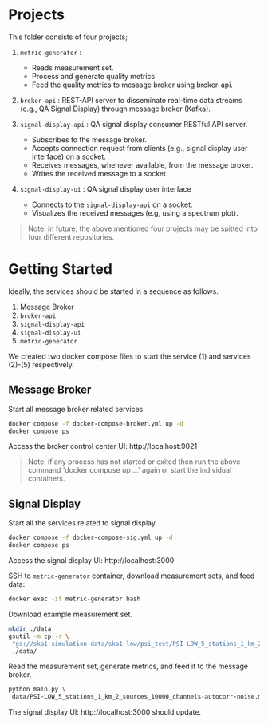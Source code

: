 # Projects
This folder consists of four projects;

1. `metric-generator` : 
    - Reads measurement set.
    - Process and generate quality metrics.
    - Feed the quality metrics to message broker using broker-api.  
2. `broker-api` : REST-API server to disseminate real-time data streams (e.g., QA Signal Display) through message broker (Kafka).
3. `signal-display-api` : QA signal display consumer RESTful API server.
    - Subscribes to the message broker.
    - Accepts connection request from clients (e.g., signal display user interface) on a socket.
    - Receives messages, whenever available, from the message broker.
    - Writes the received message to a socket.

4. `signal-display-ui` : QA signal display user interface
    - Connects to the `signal-display-api` on a socket.
    - Visualizes the received messages (e.g, using a spectrum plot).

> Note: in future, the above mentioned four projects may be spitted into four different repositories.

# Getting Started

Ideally, the services should be started in a sequence as follows.

1. Message Broker
2. `broker-api`
3. `signal-display-api`
4. `signal-display-ui`
5. `metric-generator`

We created two docker compose files to start the service (1) and services (2)-(5) respectively.

## Message Broker

Start all message broker related  services.

```bash
docker compose -f docker-compose-broker.yml up -d
docker compose ps
```
Access the broker control center UI: http://localhost:9021

> Note: if any process has not started or exited then run the above command 'docker compose up ...' again or start the individual containers.

## Signal Display 

Start all the services related to signal display.

```bash
docker compose -f docker-compose-sig.yml up -d
docker compose ps
```

Access the signal display UI: http://localhost:3000

SSH to `metric-generator` container, download measurement sets, and feed data:

```bash
docker exec -it metric-generator bash
```

Download example measurement set.

```bash
mkdir ./data
gsutil -m cp -r \
 "gs://ska1-simulation-data/ska1-low/psi_test/PSI-LOW_5_stations_1_km_2_sources_10000_channels-autocorr-noise.ms" \
 ./data/
```

Read the measurement set, generate metrics, and feed it to the message broker.

```bash
python main.py \
 data/PSI-LOW_5_stations_1_km_2_sources_10000_channels-autocorr-noise.ms
```

The signal display UI: http://localhost:3000 should update.


